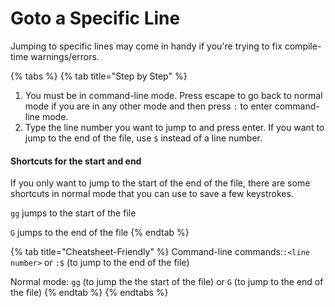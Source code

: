 # Goto a Specific Line

Jumping to specific lines may come in handy if you're trying to fix compile-time warnings/errors.

{% tabs %}
{% tab title="Step by Step" %}
1. You must be in command-line mode. Press escape to go back to normal mode if you are in any other mode and then press `:` to enter command-line mode.
2. Type the line number you want to jump to and press enter. If you want to jump to the end of the file, use `$` instead of a line number.

#### Shortcuts for the start and end

If you only want to jump to the start of the end of the file, there are some shortcuts in normal mode that you can use to save a few keystrokes.

`gg` jumps to the start of the file

`G` jumps to the end of the file
{% endtab %}

{% tab title="Cheatsheet-Friendly" %}
Command-line commands:`:<line number>` or `:$` \(to jump to the end of the file\)

Normal mode: `gg` \(to jump the the start of the file\) or `G` \(to jump to the end of the file\)
{% endtab %}
{% endtabs %}




